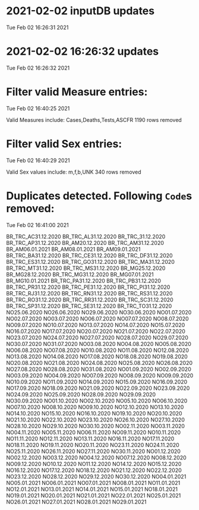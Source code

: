 
# 2021-02-02 inputDB updates 
 Tue Feb 02 16:26:31 2021 


# 2021-02-02 16:26:32 updates 
 Tue Feb 02 16:26:32 2021 


# Filter valid Measure entries: 
 Tue Feb 02 16:40:25 2021 

Valid Measures include: Cases,Deaths,Tests,ASCFR
 1190 rows removed
# Filter valid Sex entries: 
 Tue Feb 02 16:40:29 2021 

Valid Sex values include: m,f,b,UNK
 340 rows removed
# Duplicates detected. Following `Code`s removed: 
 Tue Feb 02 16:41:00 2021 

BR_TRC_AC31.12.2020
BR_TRC_AL31.12.2020
BR_TRC_31.12.2020
BR_TRC_AP31.12.2020
BR_AM20.12.2020
BR_TRC_AM31.12.2020
BR_AM06.01.2021
BR_AM08.01.2021
BR_AM09.01.2021
BR_TRC_BA31.12.2020
BR_TRC_CE31.12.2020
BR_TRC_DF31.12.2020
BR_TRC_ES31.12.2020
BR_TRC_GO31.12.2020
BR_TRC_MA31.12.2020
BR_TRC_MT31.12.2020
BR_TRC_MS31.12.2020
BR_MG25.12.2020
BR_MG28.12.2020
BR_TRC_MG31.12.2020
BR_MG07.01.2021
BR_MG10.01.2021
BR_TRC_PA31.12.2020
BR_TRC_PB31.12.2020
BR_TRC_PR31.12.2020
BR_TRC_PE31.12.2020
BR_TRC_PI31.12.2020
BR_TRC_RJ31.12.2020
BR_TRC_RN31.12.2020
BR_TRC_RS31.12.2020
BR_TRC_RO31.12.2020
BR_TRC_RR31.12.2020
BR_TRC_SC31.12.2020
BR_TRC_SP31.12.2020
BR_TRC_SE31.12.2020
BR_TRC_TO31.12.2020
NO25.06.2020
NO26.06.2020
NO29.06.2020
NO30.06.2020
NO01.07.2020
NO02.07.2020
NO03.07.2020
NO06.07.2020
NO07.07.2020
NO08.07.2020
NO09.07.2020
NO10.07.2020
NO13.07.2020
NO14.07.2020
NO15.07.2020
NO16.07.2020
NO17.07.2020
NO20.07.2020
NO21.07.2020
NO22.07.2020
NO23.07.2020
NO24.07.2020
NO27.07.2020
NO28.07.2020
NO29.07.2020
NO30.07.2020
NO31.07.2020
NO03.08.2020
NO04.08.2020
NO05.08.2020
NO06.08.2020
NO07.08.2020
NO10.08.2020
NO11.08.2020
NO12.08.2020
NO13.08.2020
NO14.08.2020
NO17.08.2020
NO18.08.2020
NO19.08.2020
NO20.08.2020
NO21.08.2020
NO24.08.2020
NO25.08.2020
NO26.08.2020
NO27.08.2020
NO28.08.2020
NO31.08.2020
NO01.09.2020
NO02.09.2020
NO03.09.2020
NO04.09.2020
NO07.09.2020
NO08.09.2020
NO09.09.2020
NO10.09.2020
NO11.09.2020
NO14.09.2020
NO15.09.2020
NO16.09.2020
NO17.09.2020
NO18.09.2020
NO21.09.2020
NO22.09.2020
NO23.09.2020
NO24.09.2020
NO25.09.2020
NO28.09.2020
NO29.09.2020
NO30.09.2020
NO01.10.2020
NO02.10.2020
NO05.10.2020
NO06.10.2020
NO07.10.2020
NO08.10.2020
NO09.10.2020
NO12.10.2020
NO13.10.2020
NO14.10.2020
NO15.10.2020
NO16.10.2020
NO19.10.2020
NO20.10.2020
NO21.10.2020
NO22.10.2020
NO23.10.2020
NO26.10.2020
NO27.10.2020
NO28.10.2020
NO29.10.2020
NO30.10.2020
NO02.11.2020
NO03.11.2020
NO04.11.2020
NO05.11.2020
NO06.11.2020
NO09.11.2020
NO10.11.2020
NO11.11.2020
NO12.11.2020
NO13.11.2020
NO16.11.2020
NO17.11.2020
NO18.11.2020
NO19.11.2020
NO20.11.2020
NO23.11.2020
NO24.11.2020
NO25.11.2020
NO26.11.2020
NO27.11.2020
NO30.11.2020
NO01.12.2020
NO02.12.2020
NO03.12.2020
NO04.12.2020
NO07.12.2020
NO08.12.2020
NO09.12.2020
NO10.12.2020
NO11.12.2020
NO14.12.2020
NO15.12.2020
NO16.12.2020
NO17.12.2020
NO18.12.2020
NO21.12.2020
NO22.12.2020
NO23.12.2020
NO28.12.2020
NO29.12.2020
NO30.12.2020
NO04.01.2021
NO05.01.2021
NO06.01.2021
NO07.01.2021
NO08.01.2021
NO11.01.2021
NO12.01.2021
NO13.01.2021
NO14.01.2021
NO15.01.2021
NO18.01.2021
NO19.01.2021
NO20.01.2021
NO21.01.2021
NO22.01.2021
NO25.01.2021
NO26.01.2021
NO27.01.2021
NO28.01.2021
NO29.01.2021